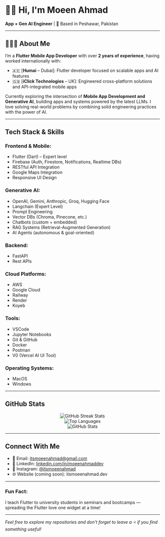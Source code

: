 # 👋🏻 Hi, I'm Moeen Ahmad

**App + Gen AI Engineer** | 📍 Based in Peshawar, Pakistan

---

## 👨🏻‍💻 About Me

I’m a **Flutter Mobile App Developer** with over **2 years of experience**, having worked internationally with:

- 🇦🇪 [**Humai** – Dubai]: Flutter developer focused on scalable apps and AI features  
- 🇬🇧 [**iClick Technologies** – UK]: Engineered cross-platform solutions and API-integrated mobile apps

Currently exploring the intersection of **Mobile App Development and Generative AI**, building apps and systems powered by the latest LLMs. I love solving real-world problems by combining solid engineering practices with the power of AI.

---

## Tech Stack & Skills

### Frontend & Mobile:
- Flutter (Dart) – Expert level
- Firebase (Auth, Firestore, Notifications, Realtime DBs)
- RESTful API Integration
- Google Maps Integration
- Responsive UI Design

### Generative AI:
- OpenAI, Gemini, Anthropic, Groq, Hugging Face
- Langchain (Expert Level)
- Prompt Engineering
- Vector DBs (Chroma, Pinecone, etc.)
- Chatbots (custom + embedded)
- RAG Systems (Retrieval-Augmented Generation)
- AI Agents (autonomous & goal-oriented)

### Backend:
- FastAPI
- Rest APIs

### Cloud Platforms:
- AWS
- Google Cloud
- Railway
- Render
- Koyeb

### Tools:
- VSCode
- Jupyter Notebooks
- Git & GitHub
- Docker
- Postman
- V0 (Vercel AI UI Tool)

### Operating Systems:
- MacOS
- Windows

---

## GitHub Stats

<p align="center">
  <img src="https://github-readme-streak-stats.herokuapp.com/?user=itsmoeenahmad&theme=radical" alt="GitHub Streak Stats" />
  <br/>
  <img src="https://github-readme-stats.vercel.app/api/top-langs/?username=itsmoeenahmad&layout=compact&theme=radical" alt="Top Languages" />
  <br/>
  <img src="https://github-readme-stats.vercel.app/api?username=itsmoeenahmad&show_icons=true&theme=radical" alt="GitHub Stats" />
</p>


---

## Connect With Me

- 📧 Email: itsmoeenahmad@gmail.com  
- 🔗 LinkedIn: [linkedin.com/in/moeenahmaddev](https://www.linkedin.com/in/itsmoeenahmad)  
- 📱 Instagram: [@itsmoeenahmad](https://www.instagram.com/itsmoeenahmad)  
- 🌐 Website (coming soon): itsmoeenahmad.dev

---

### Fun Fact:
I teach Flutter to university students in seminars and bootcamps — spreading the Flutter love one widget at a time!

---

*Feel free to explore my repositories and don’t forget to leave a ⭐ if you find something useful!*
